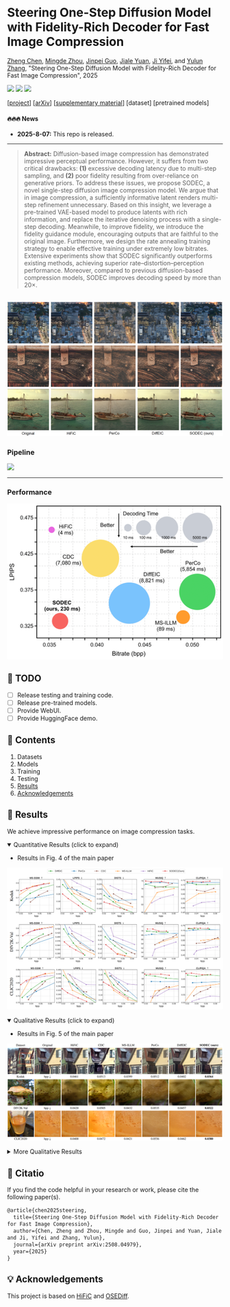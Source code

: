 
# Steering One-Step Diffusion Model with Fidelity-Rich Decoder for Fast Image Compression
[Zheng Chen](https://zheng-chen.cn), [Mingde Zhou](https://orcid.org/0009-0003-6642-7349), [Jinpei Guo](https://jp-guo.github.io/), [Jiale Yuan](https://www.linkedin.com/in/jiale-yuan-0100a0223/), [Ji Yifei](https://github.com/Niax23), and [Yulun Zhang](http://yulunzhang.com/), "Steering One-Step Diffusion Model with Fidelity-Rich Decoder for Fast Image Compression", 2025

<div>
<a href="https://github.com/zhengchen1999/SODEC/releases" target='_blank' style="text-decoration: none;"><img src="https://img.shields.io/github/downloads/zhengchen1999/SODEC/total?color=green&style=flat"></a>
<a href="https://github.com/zhengchen1999/SODEC" target='_blank' style="text-decoration: none;"><img src="https://visitor-badge.laobi.icu/badge?page_id=zhengchen1999/SODEC"></a>
<a href="https://github.com/zhengchen1999/SODEC" target='_blank' style="text-decoration: none;"><img src="https://img.shields.io/github/stars/zhengchen1999/SODEC?style=social"></a>
</div>


[[project](https://zhengchen1999.github.io/SODEC)] [[arXiv]()] [[supplementary material](https://github.com/zhengchen1999/SODEC/releases/download/v1/Supplementary_Material.pdf)] [dataset] [pretrained models]



#### 🔥🔥🔥 News

- **2025-8-07:** This repo is released.

---

> **Abstract:** Diffusion-based image compression has demonstrated impressive perceptual performance. However, it suffers from two critical drawbacks: **(1)** excessive decoding latency due to multi-step sampling, and **(2)** poor fidelity resulting from over-reliance on generative priors. To address these issues, we propose SODEC, a novel single-step diffusion image compression model. We argue that in image compression, a sufficiently informative latent renders multi-step refinement unnecessary. Based on this insight, we leverage a pre-trained VAE-based model to produce latents with rich information, and replace the iterative denoising process with a single-step decoding. Meanwhile, to improve fidelity, we introduce the fidelity guidance module, encouraging outputs that are faithful to the original image. Furthermore, we design the rate annealing training strategy to enable effective training under extremely low bitrates. Extensive experiments show that SODEC significantly outperforms existing methods, achieving superior rate–distortion–perception performance. Moreover, compared to previous diffusion-based compression models, SODEC improves decoding speed by more than 20×.

![](figs/Example.png)
---

### Pipeline

![](figs/Pipeline.png)

---

### Performance

<img src="figs/Performance.png">

## 🔖 TODO

- [ ] Release testing and training code.
- [ ] Release pre-trained models.
- [ ] Provide WebUI.
- [ ] Provide HuggingFace demo.

## 🔗 Contents

1. Datasets
1. Models
1. Training
1. Testing
1. [Results](#results)
1. [Acknowledgements](#acknowledgements)

## <a name="results"></a>🔎 Results

We achieve impressive performance on image compression tasks.

<details open>
<summary>Quantitative Results (click to expand)</summary>

- Results in Fig. 4 of the main paper

<p align="center">
  <img width="900" src="figs/result_Fig4.png">
</p>
</details>

<details open>
<summary>Qualitative Results (click to expand)</summary>

- Results in Fig. 5 of the main paper

<p align="center">
  <img width="900" src="figs/result_Fig5.png">
</p>
<details>
<summary>More Qualitative Results</summary>


- More Results on DIV2K-val (Fig. 4 of the supplementary material)

<p align="center">
  <img width="900" src="figs/more_result1.png">
</p>

- More Results on Kodak (Fig. 6 of the supplementary material)

<p align="center">
  <img width="900" src="figs/more_result2.png">
</p>
</details>

</details>

## <a name="citation"></a>📎 Citatio

If you find the code helpful in your research or work, please cite the following paper(s).

```
@article{chen2025steering,
  title={Steering One-Step Diffusion Model with Fidelity-Rich Decoder for Fast Image Compression},
  author={Chen, Zheng and Zhou, Mingde and Guo, Jinpei and Yuan, Jiale and Ji, Yifei and Zhang, Yulun},
  journal={arXiv preprint arXiv:2508.04979},
  year={2025}
}
```

## <a name="acknowledgements"></a>💡 Acknowledgements

This project is based on [HiFiC](https://github.com/Justin-Tan/high-fidelity-generative-compression) and [OSEDiff](https://github.com/cswry/OSEDiff).

